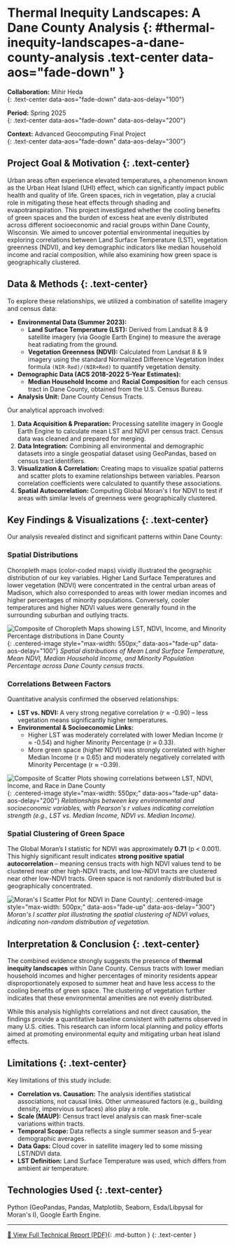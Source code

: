 # Thermal Inequity Landscapes: A Dane County Analysis {: #thermal-inequity-landscapes-a-dane-county-analysis .text-center data-aos="fade-down" }
<!-- NOTE: The ID will be auto-generated from this H1 title. Ensure your CSS uses this ID if targeting this page specifically. -->

**Collaboration:** Mihir Heda  
{: .text-center data-aos="fade-down" data-aos-delay="100"}

**Period:** Spring 2025  
{: .text-center data-aos="fade-down" data-aos-delay="200"}

**Context:** Advanced Geocomputing Final Project  
{: .text-center data-aos="fade-down" data-aos-delay="300"}

## Project Goal & Motivation {: .text-center}
Urban areas often experience elevated temperatures, a phenomenon known as the Urban Heat Island (UHI) effect, which can significantly impact public health and quality of life. Green spaces, rich in vegetation, play a crucial role in mitigating these heat effects through shading and evapotranspiration. This project investigated whether the cooling benefits of green spaces and the burden of excess heat are evenly distributed across different socioeconomic and racial groups within Dane County, Wisconsin. We aimed to uncover potential environmental inequities by exploring correlations between Land Surface Temperature (LST), vegetation greenness (NDVI), and key demographic indicators like median household income and racial composition, while also examining how green space is geographically clustered.

<!-- Optional: A simple map to orient the viewer. If you don't have one, you can remove this image block. -->
<!-- ![Map of Dane County, Wisconsin](../images/geospatial/dane_county_overview.png){: .centered-image style="max-width: 400px;" data-aos="zoom-in" data-aos-delay="200"} -->

## Data & Methods {: .text-center}

To explore these relationships, we utilized a combination of satellite imagery and census data:

*   **Environmental Data (Summer 2023):**
    *   **Land Surface Temperature (LST):** Derived from Landsat 8 & 9 satellite imagery (via Google Earth Engine) to measure the average heat radiating from the ground.
    *   **Vegetation Greenness (NDVI):** Calculated from Landsat 8 & 9 imagery using the standard Normalized Difference Vegetation Index formula `(NIR-Red)/(NIR+Red)` to quantify vegetation density.
*   **Demographic Data (ACS 2018-2022 5-Year Estimates):**
    *   **Median Household Income** and **Racial Composition** for each census tract in Dane County, obtained from the U.S. Census Bureau.
*   **Analysis Unit:** Dane County Census Tracts.

Our analytical approach involved:
1.  **Data Acquisition & Preparation:** Processing satellite imagery in Google Earth Engine to calculate mean LST and NDVI per census tract. Census data was cleaned and prepared for merging.
2.  **Data Integration:** Combining all environmental and demographic datasets into a single geospatial dataset using GeoPandas, based on census tract identifiers.
3.  **Visualization & Correlation:** Creating maps to visualize spatial patterns and scatter plots to examine relationships between variables. Pearson correlation coefficients were calculated to quantify these associations.
4.  **Spatial Autocorrelation:** Computing Global Moran's I for NDVI to test if areas with similar levels of greenness were geographically clustered.

## Key Findings & Visualizations {: .text-center}

Our analysis revealed distinct and significant patterns within Dane County:

### Spatial Distributions
Choropleth maps (color-coded maps) vividly illustrated the geographic distribution of our key variables. Higher Land Surface Temperatures and lower vegetation (NDVI) were concentrated in the central urban areas of Madison, which also corresponded to areas with lower median incomes and higher percentages of minority populations. Conversely, cooler temperatures and higher NDVI values were generally found in the surrounding suburban and outlying tracts.

![Composite of Choropleth Maps showing LST, NDVI, Income, and Minority Percentage distributions in Dane County](../images/geospatial/dane_composite.png){: .centered-image style="max-width: 550px;" data-aos="fade-up" data-aos-delay="100"}
*Spatial distributions of Mean Land Surface Temperature, Mean NDVI, Median Household Income, and Minority Population Percentage across Dane County census tracts.*

### Correlations Between Factors
Quantitative analysis confirmed the observed relationships:
*   **LST vs. NDVI:** A very strong negative correlation (r ≈ -0.90) – less vegetation means significantly higher temperatures.
*   **Environmental & Socioeconomic Links:**
    *   Higher LST was moderately correlated with lower Median Income (r ≈ -0.54) and higher Minority Percentage (r ≈ 0.33).
    *   More green space (higher NDVI) was strongly correlated with higher Median Income (r ≈ 0.65) and moderately negatively correlated with Minority Percentage (r ≈ -0.39).

![Composite of Scatter Plots showing correlations between LST, NDVI, Income, and Race in Dane County](../images/geospatial/dane_scatters.png){: .centered-image style="max-width: 550px;" data-aos="fade-up" data-aos-delay="200"}
*Relationships between key environmental and socioeconomic variables, with Pearson's r values indicating correlation strength (e.g., LST vs. Median Income, NDVI vs. Median Income).*

### Spatial Clustering of Green Space
The Global Moran’s I statistic for NDVI was approximately **0.71** (p < 0.001). This highly significant result indicates **strong positive spatial autocorrelation** – meaning census tracts with high NDVI values tend to be clustered near other high-NDVI tracts, and low-NDVI tracts are clustered near other low-NDVI tracts. Green space is not randomly distributed but is geographically concentrated.

![Moran's I Scatter Plot for NDVI in Dane County](../images/geospatial/moran.png){: .centered-image style="max-width: 500px;" data-aos="fade-up" data-aos-delay="300"}
*Moran's I scatter plot illustrating the spatial clustering of NDVI values, indicating non-random distribution of vegetation.*

## Interpretation & Conclusion {: .text-center}
The combined evidence strongly suggests the presence of **thermal inequity landscapes** within Dane County. Census tracts with lower median household incomes and higher percentages of minority residents appear disproportionately exposed to summer heat and have less access to the cooling benefits of green space. The clustering of vegetation further indicates that these environmental amenities are not evenly distributed.

While this analysis highlights correlations and not direct causation, the findings provide a quantitative baseline consistent with patterns observed in many U.S. cities. This research can inform local planning and policy efforts aimed at promoting environmental equity and mitigating urban heat island effects.

## Limitations {: .text-center}
Key limitations of this study include:
*   **Correlation vs. Causation:** The analysis identifies statistical associations, not causal links. Other unmeasured factors (e.g., building density, impervious surfaces) also play a role.
*   **Scale (MAUP):** Census tract level analysis can mask finer-scale variations within tracts.
*   **Temporal Scope:** Data reflects a single summer season and 5-year demographic averages.
*   **Data Gaps:** Cloud cover in satellite imagery led to some missing LST/NDVI data.
*   **LST Definition:** Land Surface Temperature was used, which differs from ambient air temperature.

## Technologies Used {: .text-center}
Python (GeoPandas, Pandas, Matplotlib, Seaborn, Esda/Libpysal for Moran's I), Google Earth Engine. 
<!-- Removed QGIS unless you specifically used it for more than just quick viewing -->

---
[:page_facing_up: View Full Technical Report (PDF)](../assets/Thermal_Inequity_Dane_County_Report.pdf){: .md-button }
{: .text-center }